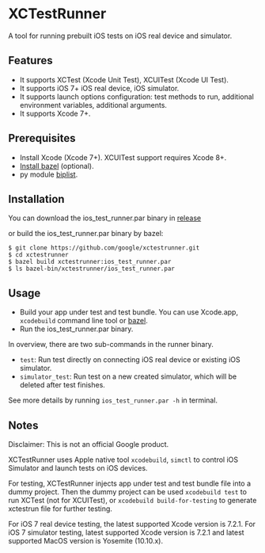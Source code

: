 # XCTestRunner
A tool for running prebuilt iOS tests on iOS real device and simulator.

## Features
- It supports XCTest (Xcode Unit Test), XCUITest (Xcode UI Test).
- It supports iOS 7+ iOS real device, iOS simulator.
- It supports launch options configuration: test methods to run, additional
environment variables, additional arguments.
- It supports Xcode 7+.

## Prerequisites
- Install Xcode (Xcode 7+). XCUITest support requires Xcode 8+.
- [Install bazel](https://docs.bazel.build/install.html) (optional).
- py module [biplist](https://github.com/wooster/biplist).

## Installation
You can download the ios_test_runner.par binary in [release](https://github.com/google/xctestrunner/releases)

or build the ios_test_runner.par binary by bazel:
```
$ git clone https://github.com/google/xctestrunner.git
$ cd xctestrunner
$ bazel build xctestrunner:ios_test_runner.par
$ ls bazel-bin/xctestrunner/ios_test_runner.par
```

## Usage
- Build your app under test and test bundle. You can use Xcode.app,
`xcodebuild` command line tool or [bazel](https://github.com/bazelbuild/bazel).
- Run the ios_test_runner.par binary.

In overview, there are two sub-commands in the runner binary.
- `test`: Run test directly on connecting iOS real device or existing iOS
simulator.
- `simulator_test`: Run test on a new created simulator, which will be deleted
after test finishes.

See more details by running `ios_test_runner.par -h` in terminal.

## Notes

Disclaimer: This is not an official Google product.

XCTestRunner uses Apple native tool `xcodebuild`, `simctl` to control iOS
Simulator and launch tests on iOS devices.

For testing, XCTestRunner injects app under test and test bundle file into a
dummy project. Then the dummy project can be used `xcodebuild test` to run
XCTest (not for XCUITest), or `xcodebuild build-for-testing` to generate
xctestrun file for further testing.

For iOS 7 real device testing, the latest supported Xcode version is 7.2.1.
For iOS 7 simulator testing, latest supported Xcode version is 7.2.1 and latest
supported MacOS version is Yosemite (10.10.x).
